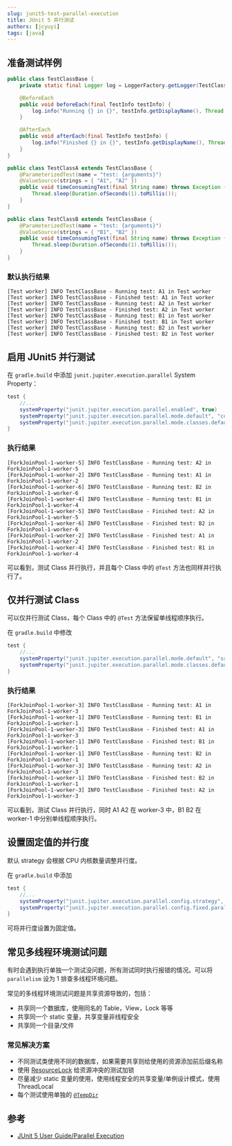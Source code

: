 ```yaml
---
slug: junit5-test-parallel-execution
title: JUnit 5 并行测试
authors: [jcyuyi]
tags: [java]
---
```


## 准备测试样例

```java
public class TestClassBase {
    private static final Logger log = LoggerFactory.getLogger(TestClassBase.class);

    @BeforeEach
    public void beforeEach(final TestInfo testInfo) {
        log.info("Running {} in {}", testInfo.getDisplayName(), Thread.currentThread().getName());
    }

    @AfterEach
    public void afterEach(final TestInfo testInfo) {
        log.info("Finished {} in {}", testInfo.getDisplayName(), Thread.currentThread().getName());
    }
}

public class TestClassA extends TestClassBase {
    @ParameterizedTest(name = "test: {arguments}")
    @ValueSource(strings = { "A1", "A2" })
    public void timeConsumingTest(final String name) throws Exception {
        Thread.sleep(Duration.ofSeconds(1).toMillis());
    }
}

public class TestClassB extends TestClassBase {
    @ParameterizedTest(name = "test: {arguments}")
    @ValueSource(strings = { "B1", "B2" })
    public void timeConsumingTest(final String name) throws Exception {
        Thread.sleep(Duration.ofSeconds(1).toMillis());
    }
}
```

### 默认执行结果

```
[Test worker] INFO TestClassBase - Running test: A1 in Test worker
[Test worker] INFO TestClassBase - Finished test: A1 in Test worker
[Test worker] INFO TestClassBase - Running test: A2 in Test worker
[Test worker] INFO TestClassBase - Finished test: A2 in Test worker
[Test worker] INFO TestClassBase - Running test: B1 in Test worker
[Test worker] INFO TestClassBase - Finished test: B1 in Test worker
[Test worker] INFO TestClassBase - Running test: B2 in Test worker
[Test worker] INFO TestClassBase - Finished test: B2 in Test worker
```

## 启用 JUnit5 并行测试

在 `gradle.build` 中添加 `junit.jupiter.execution.parallel` System Property：

```groovy
test {
    //...
    systemProperty("junit.jupiter.execution.parallel.enabled", true)
    systemProperty("junit.jupiter.execution.parallel.mode.default", "concurrent")
    systemProperty("junit.jupiter.execution.parallel.mode.classes.default", "concurrent")
}
```

### 执行结果

```
[ForkJoinPool-1-worker-5] INFO TestClassBase - Running test: A2 in ForkJoinPool-1-worker-5
[ForkJoinPool-1-worker-2] INFO TestClassBase - Running test: A1 in ForkJoinPool-1-worker-2
[ForkJoinPool-1-worker-6] INFO TestClassBase - Running test: B2 in ForkJoinPool-1-worker-6
[ForkJoinPool-1-worker-4] INFO TestClassBase - Running test: B1 in ForkJoinPool-1-worker-4
[ForkJoinPool-1-worker-5] INFO TestClassBase - Finished test: A2 in ForkJoinPool-1-worker-5
[ForkJoinPool-1-worker-6] INFO TestClassBase - Finished test: B2 in ForkJoinPool-1-worker-6
[ForkJoinPool-1-worker-2] INFO TestClassBase - Finished test: A1 in ForkJoinPool-1-worker-2
[ForkJoinPool-1-worker-4] INFO TestClassBase - Finished test: B1 in ForkJoinPool-1-worker-4
```

可以看到，测试 Class 并行执行，并且每个 Class 中的 `@Test` 方法也同样并行执行了。

## 仅并行测试 Class

可以仅并行测试 Class，每个 Class 中的 `@Test` 方法保留单线程顺序执行。

在 `gradle.build` 中修改

```groovy
test {
    //...
    systemProperty("junit.jupiter.execution.parallel.mode.default", "same_thread")
    systemProperty("junit.jupiter.execution.parallel.mode.classes.default", "concurrent")
}
```

### 执行结果

```
[ForkJoinPool-1-worker-3] INFO TestClassBase - Running test: A1 in ForkJoinPool-1-worker-3
[ForkJoinPool-1-worker-1] INFO TestClassBase - Running test: B1 in ForkJoinPool-1-worker-1
[ForkJoinPool-1-worker-3] INFO TestClassBase - Finished test: A1 in ForkJoinPool-1-worker-3
[ForkJoinPool-1-worker-1] INFO TestClassBase - Finished test: B1 in ForkJoinPool-1-worker-1
[ForkJoinPool-1-worker-1] INFO TestClassBase - Running test: B2 in ForkJoinPool-1-worker-1
[ForkJoinPool-1-worker-3] INFO TestClassBase - Running test: A2 in ForkJoinPool-1-worker-3
[ForkJoinPool-1-worker-1] INFO TestClassBase - Finished test: B2 in ForkJoinPool-1-worker-1
[ForkJoinPool-1-worker-3] INFO TestClassBase - Finished test: A2 in ForkJoinPool-1-worker-3
```

可以看到，测试 Class 并行执行，同时 A1 A2 在 worker-3 中，B1 B2 在 worker-1 中分别单线程顺序执行。

## 设置固定值的并行度

默认 strategy 会根据 CPU 内核数量调整并行度。

在 `gradle.build` 中添加

```groovy
test {
    //...
    systemProperty("junit.jupiter.execution.parallel.config.strategy", "fixed")
    systemProperty("junit.jupiter.execution.parallel.config.fixed.parallelism", 4)
}
```

可将并行度设置为固定值。

## 常见多线程环境测试问题

有时会遇到执行单独一个测试没问题，所有测试同时执行报错的情况。可以将 `parallelism` 设为 1 排查多线程环境问题。

常见的多线程环境测试问题是共享资源导致的，包括：

- 共享同一个数据库，使用同名的 Table，View，Lock 等等
- 共享同一个 static 变量，共享变量非线程安全
- 共享同一个目录/文件

### 常见解决方案

- 不同测试类使用不同的数据库，如果需要共享则给使用的资源添加前后缀名称
- 使用 [ResourceLock](https://junit.org/junit5/docs/snapshot/api/org.junit.jupiter.api/org/junit/jupiter/api/parallel/ResourceLock.html) 给资源冲突的测试加锁
- 尽量减少 static 变量的使用，使用线程安全的共享变量/单例设计模式，使用 ThreadLocal
- 每个测试使用单独的 [`@TempDir`](https://junit.org/junit5/docs/snapshot/user-guide/#writing-tests-built-in-extensions-TempDirectory)

## 参考

- [JUnit 5 User Guide/Parallel Execution](https://junit.org/junit5/docs/snapshot/user-guide/#writing-tests-parallel-execution)
